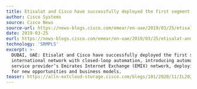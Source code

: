 ```yaml
---
title: Etisalat and Cisco have successfully deployed the first segment routing technology in the region
author: Cisco Systems
source: Cisco News 
source-url: https://news-blogs.cisco.com/emear/en-uae/2019/03/25/etisalat-and-cisco-announce-the-first-self-driving-internet-peering-network-in-the-region-2/
date: 2019-03-25
eurl: https://news-blogs.cisco.com/emear/en-uae/2019/03/25/etisalat-and-cisco-announce-the-first-self-driving-internet-peering-network-in-the-region-2/
technology: 'SRMPLS'
excerpt: >-
  DUBAI, UAE: Etisalat and Cisco have successfully deployed the first segment routing technology in the region over its 
  international network with closed-loop automation, introducing automation and software-defined networking (SDN) to the 
  service provider’s Emirates Internet Exchange (EMIX) network, deploying cutting-edge technologies that set the foundation 
  for new opportunities and business models.
teaser: https://alln-extcloud-storage.cisco.com/blogs/101/2020/11/IL20201110092255-file-20190421051507-6107-600x200.jpg
---
```


